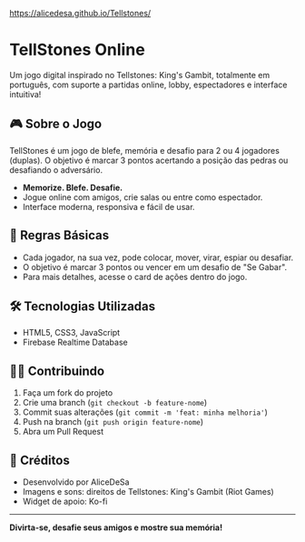 https://alicedesa.github.io/Tellstones/

# TellStones Online

Um jogo digital inspirado no Tellstones: King's Gambit, totalmente em português, com suporte a partidas online, lobby, espectadores e interface intuitiva!

## 🎮 Sobre o Jogo
TellStones é um jogo de blefe, memória e desafio para 2 ou 4 jogadores (duplas). O objetivo é marcar 3 pontos acertando a posição das pedras ou desafiando o adversário.

- **Memorize. Blefe. Desafie.**
- Jogue online com amigos, crie salas ou entre como espectador.
- Interface moderna, responsiva e fácil de usar.

## 📜 Regras Básicas
- Cada jogador, na sua vez, pode colocar, mover, virar, espiar ou desafiar.
- O objetivo é marcar 3 pontos ou vencer em um desafio de "Se Gabar".
- Para mais detalhes, acesse o card de ações dentro do jogo.

## 🛠️ Tecnologias Utilizadas
- HTML5, CSS3, JavaScript
- Firebase Realtime Database

## 👩‍💻 Contribuindo
1. Faça um fork do projeto
2. Crie uma branch (`git checkout -b feature-nome`)
3. Commit suas alterações (`git commit -m 'feat: minha melhoria'`)
4. Push na branch (`git push origin feature-nome`)
5. Abra um Pull Request

## 🙏 Créditos
- Desenvolvido por AliceDeSa
- Imagens e sons: direitos de Tellstones: King's Gambit (Riot Games)
- Widget de apoio: Ko-fi

---

**Divirta-se, desafie seus amigos e mostre sua memória!** 
